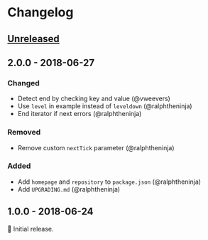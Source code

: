 # Changelog

## [Unreleased]

## 2.0.0 - 2018-06-27

### Changed
* Detect end by checking key and value (@vweevers)
* Use `level` in example instead of `leveldown` (@ralphtheninja)
* End iterator if next errors (@ralphtheninja)

### Removed
* Remove custom `nextTick` parameter (@ralphtheninja)

### Added
* Add `homepage` and `repository` to `package.json` (@ralphtheninja)
* Add `UPGRADING.md` (@ralphtheninja)

## 1.0.0 - 2018-06-24

:seedling: Initial release.

[Unreleased]: https://github.com/level/level/compare/v2.0.0...HEAD
[2.0.0]: https://github.com/level/level/compare/v1.0.0...v2.0.0
